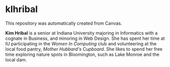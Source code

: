 # klhribal
This repository was automatically created from Canvas.

**Kim Hribal** is a senior at Indiana University majoring in Informatics with a cognate in Business, and minoring in Web Design. She has spent her time at IU participating in the *Women In Computing* club and volunteering at the local food pantry, *Mother Hubbard's Cupboard*. She likes to spend her free time exploring nature spots in Bloomington, such as Lake Monroe and the local dam. 

